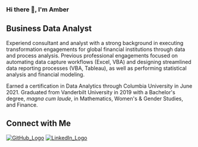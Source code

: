 ### Hi there 👋, I'm Amber

<!--
**amberteets/amberteets** is a ✨ _special_ ✨ repository because its `README.md` (this file) appears on your GitHub profile.

Here are some ideas to get you started:

- 🔭 I’m currently working on ...
- 🌱 I’m currently learning ...
- 👯 I’m looking to collaborate on ...
- 🤔 I’m looking for help with ...
- 💬 Ask me about ...
- 📫 How to reach me: ...
- 😄 Pronouns: ...
- ⚡ Fun fact: ...
-->

## Business Data Analyst

<!-- Achievements - In-Progress
<div class='row'>
  <div class='col-xs-12 col-md-3'>
    <img src="https://user-images.githubusercontent.com/68611255/129961914-5fe28f59-53a5-4b5a-818c-264f0e1c9cb3.png" height=50></img>
  </div>
  <div class='col-xs-12 col-md-3'>
    <img src="https://user-images.githubusercontent.com/68611255/129962311-92db75dd-16a1-4af7-b2d4-2a4a6194c8b3.png" height=50></img>
  </div>
  <div class='col-xs-12 col-md-3'>
    <img src="https://user-images.githubusercontent.com/68611255/129961736-1ff11921-2fa2-4689-ab71-fcc034ae1fa9.png" height=50></img>
  </div>
  <div class='col-xs-12 col-md-3'>
    <img src="https://user-images.githubusercontent.com/68611255/129961623-b908fe14-5f16-418a-9a67-ece0642ccf5c.png" height=50></img>
  </div>
</div>

<br/>
-->

Experiend consultant and analyst with a strong background in executing transformation engagements for global financial institutions through data and process analysis. Previous professional engagements focused on automating data capture workflows (Excel, VBA) and designing streamlined data reporting processes (VBA, Tableau), as well as performing statistical analysis and financial modeling.

Earned a certification in Data Analytics through Columbia University in June 2021. Graduated from Vanderbilt University in 2019 with a Bachelor's degree, *magna cum laude*, in Mathematics, Women's & Gender Studies, and Finance.


## Connect with Me

[![GitHub_Logo](https://user-images.githubusercontent.com/68611255/129258469-513865ec-4da6-4181-a9b8-ff4f6c0c4e5f.png)][1] [![LinkedIn_Logo](https://user-images.githubusercontent.com/68611255/129258172-31904a99-0f98-40c9-8f94-c9a389b7e5e2.png)][2]

<!-- Links -->
[1]: https://github.com/amberteets
[2]: https://www.linkedin.com/in/amber-teetsel/

